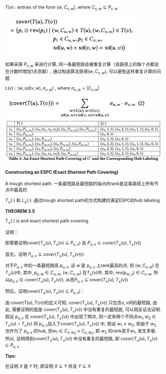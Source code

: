 $T(v)$ : entries of the form $(w,C_{v,w})$, where $C_{v,w}\subseteq P_{v,w}$

<img src="3.1Exact_Shortest_Path_Covering.assets/image-20221104083554560.png" alt="image-20221104083554560" style="zoom:50%;" />

如果采用 $P_{v,w}$ 来进行计算, 同一条最短路会被重复计算（该路径上的每个点都会在计数时增加1点贡献）, 通过构造算法获得$(w,C_{v,w})$, 可以避免这样重复计算的问题



$L(v):(w,sd(v,w),\sigma_{v,w})$ , where $\sigma_{v,w}=|C_{v,w}|$

<img src="3.1Exact_Shortest_Path_Covering.assets/image-20221104090717785.png" alt="image-20221104090717785" style="zoom: 50%;" />



<img src="3.1Exact_Shortest_Path_Covering.assets/image-20221108091211023.png" alt="image-20221108091211023" style="zoom:50%;" />





#### Constructing an ESPC (Exact Shortest Path Covering)

A trough shortest path: 一条最短路且最短路的端点的rank是这条路径上所有节点中最高的

$T_{\le}(\cdot)$ 和 $L_{\le}(\cdot)$: 通过trough shortest path的方式构建的满足ESPC的hub labeling





**THEOREM 3.5**

$T_{\le}(\cdot)$ is and exact shortest path covering

证明：

即需要证明$cover(T_{\le}(u),T_{\le}(v)\subseteq P_{u,v})$ 且 $P_{u,v}\subseteq cover(T_{\le}(u),T_{\le}(v))$

首先，证明 $P_{u,v}\subseteq cover(T_{\le}(u),T_{\le}(v))$): 

对于$P_{u,v}$ 中的一条最短路径 $p_{u,v}$, 设 $w$ 是 $p_{u,v}$ 上rank最高的点, 则 $(w,C_{u,w})$ 在$T_{\le}(u)$中, 其中, $p_{u,w}\in C_{u,w}$, $(w,C_{v,w})$ 在$T_{\le}(v)$中, 其中, $rev(p_{w,v})\in C_{v,w}$, 所以$p_{u,v}\in cover(T_{\le}(u),T_{\le}(v))$, 从而$P_{u,v}\subseteq cover(T_{\le}(u),T_{\le}(v))$

然后，证明$cover(T_{\le}(u),T_{\le}(v)\subseteq P_{u,v})$：

由 $cover(T(u),T(v))$的定义可知, $cover(T_{\le}(u),T_{\le}(v))$ 只包含$u,v$间的最短路, 由此, 需要证明的就是 $cover(T_{\le}(u),T_{\le}(v))$ 中没有重复的最短路, 可以用反证法证明. 假设 $p_{u,v}$ 在 $cover(T_{\le}(u),T_{\le}(v))$ 中出现了两次, 则一定有两个不同点$w_1,w_2\in T_{\le}(u)\cap T_{\le}(v)$ 将 $p_{u,v}$加入了$cover(T_{\le}(u),T_{\le}(v))$ 中, 假设 $w_1\le w_2$, 但由于 $w_2$ 也作为了 $p_{u,v}$ 的hub, 则$w_1\in C_{v,w_2}\cup C_{u,w_2}$, 即 $w_2$ 的rank高于$w_1$, 发生矛盾. 所以, 证明得到$cover(T_{\le}(u),T_{\le}(v))$ 中没有重复的最短路, 即 $cover(T_{\le}(u),T_{\le}(v)\subseteq P_{u,v}$





**Tips:**

在证明 $X$ 是 $Y$ 时, 即证明 $X\subseteq Y$ 并且 $Y\subseteq X$



